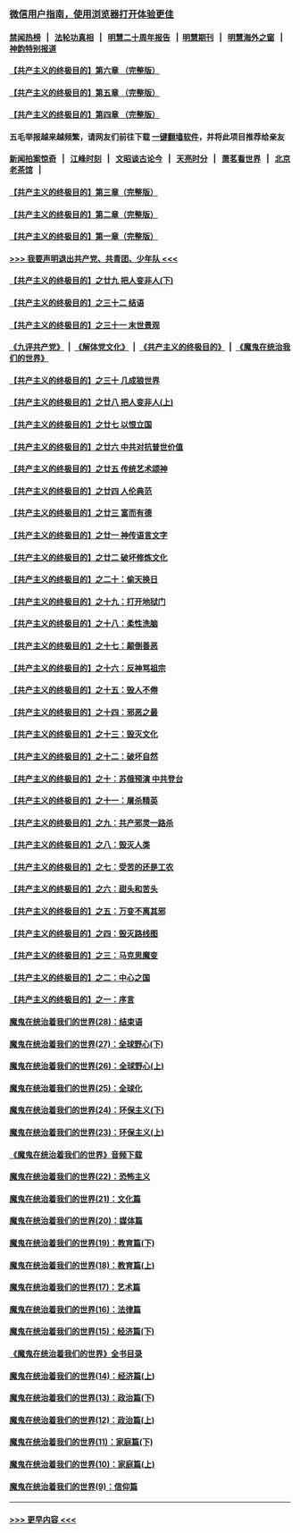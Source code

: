 ### [微信用户指南，使用浏览器打开体验更佳](https://github.com/gfw-breaker/banned-news1/blob/master/indexes/wechat-guide.md?t=0)
#### [禁闻热榜](热点新闻.md?t=0)  &nbsp;&nbsp;|&nbsp;&nbsp; [法轮功真相](https://github.com/gfw-breaker/truth/blob/master/README.md?t=0) &nbsp;&nbsp;|&nbsp;&nbsp; [明慧二十周年报告](https://github.com/gfw-breaker/mh-reports/blob/master/README.md?t=0) &nbsp;&nbsp;|&nbsp;&nbsp;[明慧期刊](https://github.com/gfw-breaker/mh-qikan) &nbsp;&nbsp;|&nbsp;&nbsp; [明慧海外之窗](https://github.com/gfw-breaker/mh-news/blob/master/README.md?t=0) &nbsp;&nbsp;|&nbsp;&nbsp; [神韵特别报道](https://github.com/gfw-breaker/mh-news/blob/master/shenyun.md?t=0)
#### [【共产主义的终极目的】第六章 （完整版）](../pages/nsc422/n11428913.md?t=02052255) 
#### [【共产主义的终极目的】第五章 （完整版）](../pages/nsc422/n11428912.md?t=02052255) 
#### [【共产主义的终极目的】第四章 （完整版）](../pages/nsc422/n11428907.md?t=02052255) 
#### 五毛举报越来越频繁，请网友们前往下载 [一键翻墙软件](https://github.com/gfw-breaker/ssr-accounts)，并将此项目推荐给亲友
#### [新闻拍案惊奇](https://github.com/gfw-breaker/banned-news1/blob/master/pages/link4.md) &nbsp;&nbsp;|&nbsp;&nbsp; [江峰时刻](https://github.com/gfw-breaker/banned-news1/blob/master/pages/link4.md) &nbsp;&nbsp;|&nbsp;&nbsp; [文昭谈古论今](https://github.com/gfw-breaker/banned-news1/blob/master/pages/link4.md) &nbsp;&nbsp;|&nbsp;&nbsp; [天亮时分](https://github.com/gfw-breaker/banned-news1/blob/master/pages/link4.md) &nbsp;&nbsp;|&nbsp;&nbsp; [萧茗看世界](https://github.com/gfw-breaker/banned-news1/blob/master/pages/link4.md) &nbsp;&nbsp;|&nbsp;&nbsp; [北京老茶馆](https://github.com/gfw-breaker/banned-news1/blob/master/pages/link4.md) &nbsp;&nbsp;|&nbsp;&nbsp; 
#### [【共产主义的终极目的】第三章（完整版）](../pages/nsc422/n11428848.md?t=02052255) 
#### [【共产主义的终极目的】第二章（完整版）](../pages/nsc422/n11428831.md?t=02052255) 
#### [【共产主义的终极目的】第一章（完整版）](../pages/nsc422/n11417651.md?t=02052255) 
#### [>>> 我要声明退出共产党、共青团、少年队 <<<](https://github.com/begood0513/goodnews/blob/master/quit/letter.md) 
#### [【共产主义的终极目的】之廿九 把人变非人(下)](../pages/nsc422/n11344140.md?t=02052255) 
#### [【共产主义的终极目的】之三十二 结语](../pages/nsc422/n11360535.md?t=02052255) 
#### [【共产主义的终极目的】之三十一 末世景观](../pages/nsc422/n11351129.md?t=02052255) 
#### [《九评共产党》](https://github.com/begood0513/9ping.md/blob/master/README.md) &nbsp;|&nbsp; [《解体党文化》](../../../../jtdwh.md/blob/master/README.md)  &nbsp;|&nbsp; [《共产主义的终极目的》](../../../../gczydzjmd.md/blob/master/README.md) &nbsp;|&nbsp; [《魔鬼在统治我们的世界》](../../../../mgztzwmdsj.md/blob/master/README.md) 
#### [【共产主义的终极目的】之三十 几成狼世界](../pages/nsc422/n11348280.md?t=02052255) 
#### [【共产主义的终极目的】之廿八 把人变非人(上)](../pages/nsc422/n11340492.md?t=02052255) 
#### [【共产主义的终极目的】之廿七 以恨立国](../pages/nsc422/n11336944.md?t=02052255) 
#### [【共产主义的终极目的】之廿六 中共对抗普世价值](../pages/nsc422/n11324785.md?t=02052255) 
#### [【共产主义的终极目的】之廿五 传统艺术颂神](../pages/nsc422/n11296396.md?t=02052255) 
#### [【共产主义的终极目的】之廿四 人伦典范](../pages/nsc422/n11296397.md?t=02052255) 
#### [【共产主义的终极目的】之廿三 富而有德](../pages/nsc422/n11283598.md?t=02052255) 
#### [【共产主义的终极目的】之廿一 神传语言文字](../pages/nsc422/n11263265.md?t=02052255) 
#### [【共产主义的终极目的】之廿二 破坏修炼文化](../pages/nsc422/n11245728.md?t=02052255) 
#### [【共产主义的终极目的】之二十：偷天换日](../pages/nsc422/n11238846.md?t=02052255) 
#### [【共产主义的终极目的】之十九：打开地狱门](../pages/nsc422/n11206376.md?t=02052255) 
#### [【共产主义的终极目的】之十八：柔性洗脑](../pages/nsc422/n11199994.md?t=02052255) 
#### [【共产主义的终极目的】之十七：颠倒善恶](../pages/nsc422/n11179782.md?t=02052255) 
#### [【共产主义的终极目的】之十六：反神骂祖宗](../pages/nsc422/n11166798.md?t=02052255) 
#### [【共产主义的终极目的】之十五：毁人不倦](../pages/nsc422/n11166792.md?t=02052255) 
#### [【共产主义的终极目的】之十四：邪恶之最](../pages/nsc422/n11150249.md?t=02052255) 
#### [【共产主义的终极目的】之十三：毁灭文化](../pages/nsc422/n11135227.md?t=02052255) 
#### [【共产主义的终极目的】之十二：破坏自然](../pages/nsc422/n11135214.md?t=02052255) 
#### [【共产主义的终极目的】之十：苏俄预演 中共登台](../pages/nsc422/n11118424.md?t=02052255) 
#### [【共产主义的终极目的】之十一：屠杀精英](../pages/nsc422/n11118442.md?t=02052255) 
#### [【共产主义的终极目的】之九：共产邪灵一路杀](../pages/nsc422/n11114139.md?t=02052255) 
#### [【共产主义的终极目的】之八：毁灭人类](../pages/nsc422/n11108503.md?t=02052255) 
#### [【共产主义的终极目的】之七：受苦的还是工农](../pages/nsc422/n11101809.md?t=02052255) 
#### [【共产主义的终极目的】之六：甜头和苦头](../pages/nsc422/n11096971.md?t=02052255) 
#### [【共产主义的终极目的】之五：万变不离其邪](../pages/nsc422/n11091285.md?t=02052255) 
#### [【共产主义的终极目的】之四：毁灭路线图](../pages/nsc422/n11086284.md?t=02052255) 
#### [【共产主义的终极目的】之三：马克思魔变](../pages/nsc422/n11061941.md?t=02052255) 
#### [【共产主义的终极目的】之二：中心之国](../pages/nsc422/n11047728.md?t=02052255) 
#### [【共产主义的终极目的】之一：序言](../pages/nsc422/n11086077.md?t=02052255) 
#### [魔鬼在统治着我们的世界(28)：结束语](../pages/nsc422/n10936246.md?t=02052255) 
#### [魔鬼在统治着我们的世界(27)：全球野心(下)](../pages/nsc422/n10928319.md?t=02052255) 
#### [魔鬼在统治着我们的世界(26)：全球野心(上)](../pages/nsc422/n10900318.md?t=02052255) 
#### [魔鬼在统治着我们的世界(25)：全球化](../pages/nsc422/n10788205.md?t=02052255) 
#### [魔鬼在统治着我们的世界(24)：环保主义(下)](../pages/nsc422/n10695307.md?t=02052255) 
#### [魔鬼在统治着我们的世界(23)：环保主义(上)](../pages/nsc422/n10688613.md?t=02052255) 
#### [《魔鬼在统治着我们的世界》音频下载](../pages/nsc422/n10635553.md?t=02052255) 
#### [魔鬼在统治着我们的世界(22)：恐怖主义](../pages/nsc422/n10614727.md?t=02052255) 
#### [魔鬼在统治着我们的世界(21)：文化篇](../pages/nsc422/n10597706.md?t=02052255) 
#### [魔鬼在统治着我们的世界(20)：媒体篇](../pages/nsc422/n10586579.md?t=02052255) 
#### [魔鬼在统治着我们的世界(19)：教育篇(下)](../pages/nsc422/n10564808.md?t=02052255) 
#### [魔鬼在统治着我们的世界(18)：教育篇(上)](../pages/nsc422/n10526970.md?t=02052255) 
#### [魔鬼在统治着我们的世界(17)：艺术篇](../pages/nsc422/n10499093.md?t=02052255) 
#### [魔鬼在统治着我们的世界(16)：法律篇](../pages/nsc422/n10485969.md?t=02052255) 
#### [魔鬼在统治着我们的世界(15)：经济篇(下)](../pages/nsc422/n10469975.md?t=02052255) 
#### [《魔鬼在统治着我们的世界》全书目录](../pages/nsc422/n10464261.md?t=02052255) 
#### [魔鬼在统治着我们的世界(14)：经济篇(上)](../pages/nsc422/n10457370.md?t=02052255) 
#### [魔鬼在统治着我们的世界(13)：政治篇(下)](../pages/nsc422/n10448270.md?t=02052255) 
#### [魔鬼在统治着我们的世界(12)：政治篇(上)](../pages/nsc422/n10444576.md?t=02052255) 
#### [魔鬼在统治着我们的世界(11)：家庭篇(下)](../pages/nsc422/n10440961.md?t=02052255) 
#### [魔鬼在统治着我们的世界(10)：家庭篇(上)](../pages/nsc422/n10435448.md?t=02052255) 
#### [魔鬼在统治着我们的世界(9)：信仰篇](../pages/nsc422/n10432159.md?t=02052255) 

----
#### [ >>> 更早内容 <<< ](../indexes/nsc422-earlier.md)
